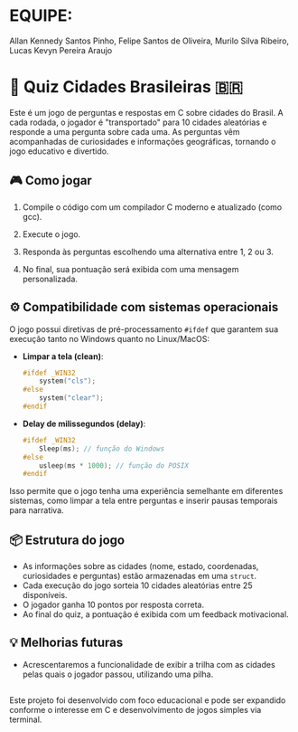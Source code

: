 # EQUIPE:

Allan Kennedy Santos Pinho, 
Felipe Santos de Oliveira, 
Murilo Silva Ribeiro,
Lucas Kevyn Pereira Araujo


# 🧠 Quiz Cidades Brasileiras 🇧🇷

Este é um jogo de perguntas e respostas em C sobre cidades do Brasil. A cada rodada, o jogador é "transportado" para 10 cidades aleatórias e responde a uma pergunta sobre cada uma. As perguntas vêm acompanhadas de curiosidades e informações geográficas, tornando o jogo educativo e divertido.

## 🎮 Como jogar

1. Compile o código com um compilador C moderno e atualizado (como gcc).

2. Execute o jogo.

3. Responda às perguntas escolhendo uma alternativa entre 1, 2 ou 3.

4. No final, sua pontuação será exibida com uma mensagem personalizada.


## ⚙️ Compatibilidade com sistemas operacionais

O jogo possui diretivas de pré-processamento `#ifdef` que garantem sua execução tanto no Windows quanto no Linux/MacOS:

- **Limpar a tela (clean)**:
  ```c
  #ifdef _WIN32
      system("cls");
  #else
      system("clear");
  #endif
  ```

- **Delay de milissegundos (delay)**:
  ```c
  #ifdef _WIN32
      Sleep(ms); // função do Windows
  #else
      usleep(ms * 1000); // função do POSIX
  #endif
  ```

Isso permite que o jogo tenha uma experiência semelhante em diferentes sistemas, como limpar a tela entre perguntas e inserir pausas temporais para narrativa.

## 📦 Estrutura do jogo

- As informações sobre as cidades (nome, estado, coordenadas, curiosidades e perguntas) estão armazenadas em uma `struct`.
- Cada execução do jogo sorteia 10 cidades aleatórias entre 25 disponíveis.
- O jogador ganha 10 pontos por resposta correta.
- Ao final do quiz, a pontuação é exibida com um feedback motivacional.

## 💡 Melhorias futuras

- Acrescentaremos a funcionalidade de exibir a trilha com as cidades pelas quais o jogador passou, utilizando uma pilha.

## 
Este projeto foi desenvolvido com foco educacional e pode ser expandido conforme o interesse em C e desenvolvimento de jogos simples via terminal.
